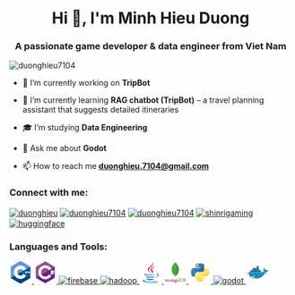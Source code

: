 <h1 align="center">Hi 👋, I'm Minh Hieu Duong</h1>
<h3 align="center">A passionate game developer & data engineer from Viet Nam</h3>

<p align="left"> <img src="https://komarev.com/ghpvc/?username=duonghieu7104&label=Profile%20views&color=0e75b6&style=flat" alt="duonghieu7104" /> </p>

- 🔭 I’m currently working on **TripBot**

- 🌱 I’m currently learning **RAG chatbot (TripBot)** – a travel planning assistant that suggests detailed itineraries

- 🎓 I’m studying **Data Engineering**  

- 💬 Ask me about **Godot**

- 📫 How to reach me **duonghieu.7104@gmail.com**

<h3 align="left">Connect with me:</h3>
<p align="left">
<a href="https://kaggle.com/duonghieu" target="blank"><img align="center" src="https://raw.githubusercontent.com/rahuldkjain/github-profile-readme-generator/master/src/images/icons/Social/kaggle.svg" alt="duonghieu" height="30" width="40" /></a>
<a href="https://fb.com/duonghieu7104" target="blank"><img align="center" src="https://raw.githubusercontent.com/rahuldkjain/github-profile-readme-generator/master/src/images/icons/Social/facebook.svg" alt="duonghieu7104" height="30" width="40" /></a>
<a href="https://instagram.com/duonghieu7104" target="blank"><img align="center" src="https://raw.githubusercontent.com/rahuldkjain/github-profile-readme-generator/master/src/images/icons/Social/instagram.svg" alt="duonghieu7104" height="30" width="40" /></a>
<a href="https://www.youtube.com/c/shinrigaming" target="blank"><img align="center" src="https://raw.githubusercontent.com/rahuldkjain/github-profile-readme-generator/master/src/images/icons/Social/youtube.svg" alt="shinrigaming" height="30" width="40" /></a>
<a href="https://huggingface.co/duonghieu7104" target="_blank">
  <img align="center" src="https://huggingface.co/front/assets/huggingface_logo.svg" alt="huggingface" height="30" width="40" /></a>
</p>

<h3 align="left">Languages and Tools:</h3>
<p align="left"> 
  <a href="https://www.w3schools.com/cpp/" target="_blank" rel="noreferrer"> 
    <img src="https://raw.githubusercontent.com/devicons/devicon/master/icons/cplusplus/cplusplus-original.svg" alt="cplusplus" width="40" height="40"/> 
  </a> 
  <a href="https://www.w3schools.com/cs/" target="_blank" rel="noreferrer"> 
    <img src="https://raw.githubusercontent.com/devicons/devicon/master/icons/csharp/csharp-original.svg" alt="csharp" width="40" height="40"/> 
  </a> 
  <a href="https://firebase.google.com/" target="_blank" rel="noreferrer"> 
    <img src="https://www.vectorlogo.zone/logos/firebase/firebase-icon.svg" alt="firebase" width="40" height="40"/> 
  </a> 
  <a href="https://hadoop.apache.org/" target="_blank" rel="noreferrer"> 
    <img src="https://www.vectorlogo.zone/logos/apache_hadoop/apache_hadoop-icon.svg" alt="hadoop" width="40" height="40"/> 
  </a> 
  <a href="https://www.java.com" target="_blank" rel="noreferrer"> 
    <img src="https://raw.githubusercontent.com/devicons/devicon/master/icons/java/java-original.svg" alt="java" width="40" height="40"/> 
  </a> 
  <a href="https://www.mongodb.com/" target="_blank" rel="noreferrer"> 
    <img src="https://raw.githubusercontent.com/devicons/devicon/master/icons/mongodb/mongodb-original-wordmark.svg" alt="mongodb" width="40" height="40"/> 
  </a> 
  <a href="https://www.python.org" target="_blank" rel="noreferrer"> 
    <img src="https://raw.githubusercontent.com/devicons/devicon/master/icons/python/python-original.svg" alt="python" width="40" height="40"/> 
  </a> 
  <a href="https://godotengine.org/" target="_blank" rel="noreferrer"> 
    <img src="https://godotengine.org/assets/press/icon_color.png" alt="godot" width="40" height="40"/> 
  </a> 
  <a href="https://www.docker.com/" target="_blank" rel="noreferrer"> 
    <img src="https://raw.githubusercontent.com/devicons/devicon/master/icons/docker/docker-original.svg" alt="docker" width="40" height="40"/> 
  </a> 
</p>
